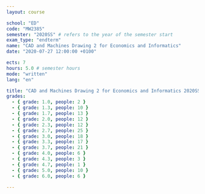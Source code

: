 ```yaml
---
layout: course

school: "ED"
code: "MW2385"
semester: "2020SS" # refers to the year of the semester start
exam_type: "endterm"
name: "CAD and Machines Drawing 2 for Economics and Informatics"
date: "2020-07-27 12:00:00 +0100"

ects: 7
hours: 5.0 # semester hours
mode: "written"
lang: "en"

title: "CAD and Machines Drawing 2 for Economics and Informatics 2020SS Endterm"
grades:
  - { grade: 1.0, people: 2 }
  - { grade: 1.3, people: 10 }
  - { grade: 1.7, people: 13 }
  - { grade: 2.0, people: 12 }
  - { grade: 2.3, people: 12 }
  - { grade: 2.7, people: 25 }
  - { grade: 3.0, people: 18 }
  - { grade: 3.3, people: 17 }
  - { grade: 3.7, people: 21 }
  - { grade: 4.0, people: 6 }
  - { grade: 4.3, people: 3 }
  - { grade: 4.7, people: 1 }
  - { grade: 5.0, people: 10 }
  - { grade: 6.0, people: 6 }

---
```



